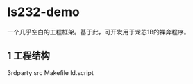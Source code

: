 ls232-demo
==========

一个几乎空白的工程框架。基于此，可开发用于龙芯1B的裸奔程序。

1 工程结构
----------

3rdparty
src
Makefile
ld.script

